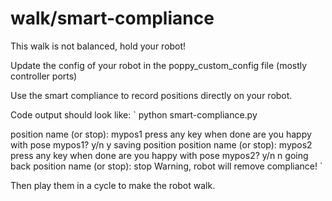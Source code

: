 # walk/smart-compliance
This walk is not balanced, hold your robot!

Update the config of your robot in the poppy_custom_config file (mostly controller ports)

Use the smart compliance to record positions directly on your robot.

Code output should look like:
`
python smart-compliance.py 

position name (or stop): mypos1
press any key when done
are you happy with pose mypos1? y/n y
saving position
position name (or stop): mypos2
press any key when done
are you happy with pose mypos2? y/n n
going back
position name (or stop): stop
Warning, robot will remove compliance!
`

Then play them in a cycle to make the robot walk.

